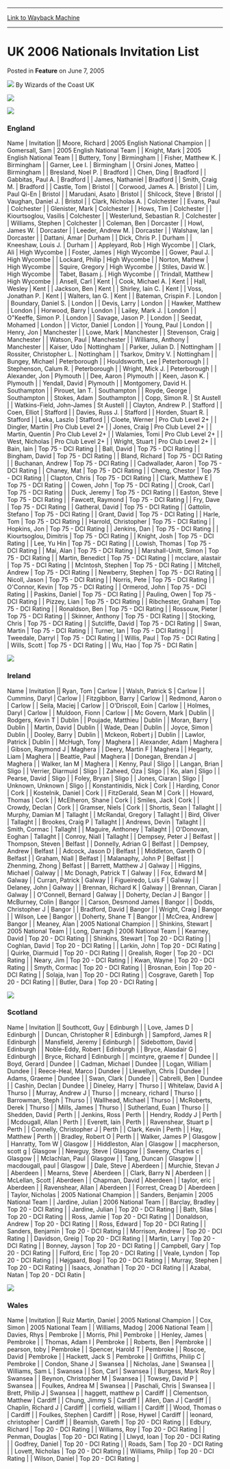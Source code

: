 
---
[Link to Wayback Machine](https://web.archive.org/web/20180409161800/https://magic.wizards.com/en/articles/archive/feature/uk-2006-nationals-invitation-list-2005-06-07)

[_metadata_:wayback_url]:- "https://magic.wizards.com/en/articles/archive/feature/uk-2006-nationals-invitation-list-2005-06-07"
[_metadata_:wayback_raw_url]:- "https://web.archive.org/web/20180409161800id_/https://magic.wizards.com/en/articles/archive/feature/uk-2006-nationals-invitation-list-2005-06-07"
[_metadata_:wayback_capture_timestamp]:- "2018-04-09 16:18:00+00:00"
[_metadata_:publish_date]:- "2005-06-07"
[_metadata_:generator]:- "Drupal 7 (http://drupal.org)"
---


UK 2006 Nationals Invitation List
=================================



 Posted in **Feature**
 on June 7, 2005 






![](https://media.magic.wizards.com/styles/auth_small/public/generic-avatar-150_391.png)
By Wizards of the Coast UK











![](https://media.magic.wizards.com/image_legacy_migration/tournaments/images/nationals.gif)

![](https://media.magic.wizards.com/image_legacy_migration/worlds/images/flag_england.jpg)  


### England




 Name | Invitation || Moore, Richard | 2005 English National Champion |
| Gomersall, Sam | 2005 English National Team |
| Knight, Mark | 2005 English National Team |
| Buttery, Tony | Birmingham |
| Fisher, Matthew K. | Birmingham |
| Garner, Lee I. | Birmingham |
| Orsini Jones, Matteo | Birmingham |
| Bresland, Noel P. | Bradford |
| Chen, Ding | Bradford |
| Gabbitas, Paul A. | Bradford |
| James, Nathaniel | Bradford |
| Smith, Craig M. | Bradford |
| Castle, Tom | Bristol |
| Corwood, James A. | Bristol |
| Lim, Paul Qi-En | Bristol |
| Marudani, Asato | Bristol |
| Shilcock, Steve | Bristol |
| Vaughan, Daniel J. | Bristol |
| Clark, Nicholas A. | Colchester |
| Evans, Paul | Colchester |
| Glenister, Mark | Colchester |
| Hows, Tim | Colchester |
| Kiourtsoglou, Vasilis | Colchester |
| Westerlund, Sebastian R. | Colchester |
| Williams, Stephen | Colchester |
| Coleman, Ben | Dorcaster |
| Howl, James W. | Dorcaster |
| Leeder, Andrew M. | Dorcaster |
| Walshaw, Ian | Dorcaster |
| Dattani, Amar | Durham |
| Dick, Chris P. | Durham |
| Kneeshaw, Louis J. | Durham |
| Appleyard, Rob | High Wycombe |
| Clark, Ali | High Wycombe |
| Foster, James | High Wycombe |
| Gower, Paul J. | High Wycombe |
| Lockard, Philip | High Wycombe |
| Norton, Mathew | High Wycombe |
| Squire, Gregory | High Wycombe |
| Stiles, David W. | High Wycombe |
| Tabet, Basam j. | High Wycombe |
| Trindall, Matthew | High Wycombe |
| Ansell, Carl | Kent |
| Cook, Michael A. | Kent |
| Hall, Wesley | Kent |
| Jackson, Ben | Kent |
| Shirley, Iain C. | Kent |
| Voss, Jonathan P. | Kent |
| Walters, Ian G. | Kent |
| Bateman, Crispin F. | London |
| Boundary, Daniel S. | London |
| Devis, Larry | London |
| Hawker, Matthew | London |
| Horwood, Barry | London |
| Lailey, Mark J. | London |
| O"Keeffe, Simon P. | London |
| Savage, Jason P. | London |
| Seedat, Mohamed | London |
| Victor, Daniel | London |
| Young, Paul | London |
| Henry, Jon | Manchester |
| Lowe, Mark | Manchester |
| Stevenson, Craig | Manchester |
| Watson, Paul | Manchester |
| Williams, Anthony | Manchester |
| Kaiser, Udo | Nottingham |
| Parker, Julian D. | Nottingham |
| Rossiter, Christopher L. | Nottingham |
| Tsarkov, Dmitry V. | Nottingham |
| Bungey, Michael | Peterborough |
| Houldsworth, Lee | Peterborough |
| Stephenson, Calum R. | Peterborough |
| Wright, Mick J. | Peterborough |
| Alexander, Jon | Plymouth |
| Dee, Aaron | Plymouth |
| Keen, Jason K. | Plymouth |
| Yendall, David | Plymouth |
| Montgomery, David H. | Southampton |
| Pirouet, Ian T. | Southampton |
| Royde, George | Southampton |
| Stokes, Adam | Southampton |
| Copp, Simon R. | St Austell |
| Watkins-Field, John-James | St Austell |
| Clayton, Andrew P. | Stafford |
| Coen, Elliot | Stafford |
| Davies, Russ J. | Stafford |
| Horden, Stuart R. | Stafford |
| Leka, Laszlo | Stafford |
| Cloete, Werner | Pro Club Level 2+ |
| Dingler, Martin | Pro Club Level 2+ |
| Jones, Craig | Pro Club Level 2+ |
| Martin, Quentin | Pro Club Level 2+ |
| Walamies, Tomi | Pro Club Level 2+ |
| West, Nicholas | Pro Club Level 2+ |
| Wright, Stuart | Pro Club Level 2+ |
| Bain, Iain | Top 75 - DCI Rating |
| Ball, David | Top 75 - DCI Rating |
| Bingham, David | Top 75 - DCI Rating |
| Bland, Richard | Top 75 - DCI Rating |
| Buchanan, Andrew | Top 75 - DCI Rating |
| Cadwallader, Aaron | Top 75 - DCI Rating |
| Chaney, Mat | Top 75 - DCI Rating |
| Cheng, Chestor | Top 75 - DCI Rating |
| Clapton, Chris | Top 75 - DCI Rating |
| Clark, Matthew E | Top 75 - DCI Rating |
| Cowen, John | Top 75 - DCI Rating |
| Crook, Carl | Top 75 - DCI Rating |
| Duck, Jeremy | Top 75 - DCI Rating |
| Easton, Steve | Top 75 - DCI Rating |
| Fawcett, Raymond | Top 75 - DCI Rating |
| Fry, Dave | Top 75 - DCI Rating |
| Gatheral, David | Top 75 - DCI Rating |
| Gattolin, Stefano | Top 75 - DCI Rating |
| Grant, David | Top 75 - DCI Rating |
| Harle, Tom | Top 75 - DCI Rating |
| Harrold, Christopher | Top 75 - DCI Rating |
| Hopkins, Jon | Top 75 - DCI Rating |
| Jenkins, Dan | Top 75 - DCI Rating |
| Kiourtsoglou, Dimitris | Top 75 - DCI Rating |
| Knight, Josh | Top 75 - DCI Rating |
| Lee, Yu Hin | Top 75 - DCI Rating |
| Lowish, Thomas | Top 75 - DCI Rating |
| Mai, Alan | Top 75 - DCI Rating |
| Marshall-Unitt, Simon | Top 75 - DCI Rating |
| Martin, Benedict | Top 75 - DCI Rating |
| mcclare, alastair | Top 75 - DCI Rating |
| McIntosh, Stephen | Top 75 - DCI Rating |
| Mitchell, Andrew | Top 75 - DCI Rating |
| Newberry, Stephen | Top 75 - DCI Rating |
| Nicoll, Jason | Top 75 - DCI Rating |
| Norris, Pete | Top 75 - DCI Rating |
| O'Connor, Kevin | Top 75 - DCI Rating |
| Ormerod, John | Top 75 - DCI Rating |
| Paskins, Daniel | Top 75 - DCI Rating |
| Pauling, Owen | Top 75 - DCI Rating |
| Pizzey, Lian | Top 75 - DCI Rating |
| Ribchester, Graham | Top 75 - DCI Rating |
| Ronaldson, Ben | Top 75 - DCI Rating |
| Rossouw, Pieter | Top 75 - DCI Rating |
| Skinner, Anthony | Top 75 - DCI Rating |
| Stocking, Chris | Top 75 - DCI Rating |
| Sutcliffe, David | Top 75 - DCI Rating |
| Swan, Martin | Top 75 - DCI Rating |
| Turner, Ian | Top 75 - DCI Rating |
| Tweedale, Darryl | Top 75 - DCI Rating |
| Willis, Paul | Top 75 - DCI Rating |
| Wills, Scott | Top 75 - DCI Rating |
| Wu, Hao | Top 75 - DCI Ratin |

  

![](https://media.magic.wizards.com/image_legacy_migration/worlds/images/flag_ireland.jpg)  
### Ireland


  


 Name | Invitation || Ryan, Tom | Carlow |
| Walsh, Patrick S | Carlow |
| Cummins, Daryl | Carlow |
| Fitzgibbon, Barry | Carlow |
| Redmond, Aaron o | Carlow |
| Seila, Maciej | Carlow |
| O'Driscoll, Eoin | Carlow |
| Holmes, Daryl | Carlow |
| Muldoon, Fionn | Carlow |
| Mc Govern, Mark | Dublin |
| Rodgers, Kevin T | Dublin |
| Poujade, Matthieu | Dublin |
| Moran, Barry | Dublin |
| Martin, David | Dublin |
| Wade, Dean | Dublin |
| Joyce, Simon | Dublin |
| Dooley, Barry | Dublin |
| Mckeon, Robert j | Dublin |
| Lawlor, Patrick | Dublin |
| McHugh, Tony | Maghera |
| Alexander, Adam | Maghera |
| Gibson, Raymond J | Maghera |
| Deery, Martin F | Maghera |
| Hegarty, Liam | Maghera |
| Beattie, Paul | Maghera |
| Donegan, Brendan J | Maghera |
| Walker, Ian M | Maghera |
| Kenny, Paul | Sligo |
| Langan, Brian | Sligo |
| Verrier, Diarmuid | Sligo |
| Zaheed, Oza | Sligo |
| Ko, alan | Sligo |
| Pearse, David | Sligo |
| Foley, Bryan | Sligo |
| Jones, Ciaran | Sligo |
| Unknown, Unknown | Sligo |
| Konstantinidis, Nick | Cork |
| Harding, Conor | Cork |
| Kostelnik, Daniel | Cork |
| FitzGerald, Sean M | Cork |
| Howard, Thomas | Cork |
| McElheron, Shane | Cork |
| Smiles, Jack | Cork |
| Crowdy, Declan | Cork |
| Gramser, Niels | Cork |
| Shortis, Sean | Tallaght |
| Murphy, Damian M | Tallaght |
| McRandal, Gregory | Tallaght |
| Bird, Oliver | Tallaght |
| Brookes, Craig P | Tallaght |
| Andrews, Devin | Tallaght |
| Smith, Cormac | Tallaght |
| Maguire, Anthoney | Tallaght |
| O'Donovan, Eoghan | Tallaght |
| Conroy, Niall | Tallaght |
| Dempsey, Peter J | Belfast |
| Thompson, Steven | Belfast |
| Donnelly, Adrian G | Belfast |
| Dempsey, Andrew | Belfast |
| Adcock, Jason D | Belfast |
| Middleton, Gareth O | Belfast |
| Graham, Niall | Belfast |
| Malanaphy, John P | Belfast |
| Zhenming, Zhong | Belfast |
| Barrett, Matthew J | Galway |
| Higgins, Michael | Galway |
| Mc Donagh, Patrick T | Galway |
| Fox, Edward M | Galway |
| Curran, Patrick | Galway |
| Figueiredo, Luis F | Galway |
| Delaney, John | Galway |
| Brennan, Richard K | Galway |
| Brennan, Ciaran | Galway |
| O'Connell, Bernard | Galway |
| Doherty, Declan J | Bangor |
| McBurney, Colin | Bangor |
| Carson, Desmond James | Bangor |
| Dodds, Christopher J | Bangor |
| Bradford, David | Bangor |
| Wright, Craig | Bangor |
| Wilson, Lee | Bangor |
| Doherty, Shane T | Bangor |
| McCrea, Andrew | Bangor |
| Meaney, Alan  | 2005 National Champion |
| Shinkins, Stewart  | 2005 National Team |
| Long, Darragh  | 2006 National Team |
| Kearney, David | Top 20 - DCI Rating |
| Shinkins, Stewart | Top 20 - DCI Rating |
| Coghlan, David | Top 20 - DCI Rating |
| Larkin, John | Top 20 - DCI Rating |
| Quirke, Diarmuid | Top 20 - DCI Rating |
| Grealish, Roger | Top 20 - DCI Rating |
| Neary, Jim | Top 20 - DCI Rating |
| Kwan, Wayne | Top 20 - DCI Rating |
| Smyth, Cormac | Top 20 - DCI Rating |
| Brosnan, Eoin | Top 20 - DCI Rating |
| Solaja, Ivan | Top 20 - DCI Rating |
| Cosgrave, Gareth | Top 20 - DCI Rating |
| Butler, Dara | Top 20 - DCI Rating |

  

![](https://media.magic.wizards.com/image_legacy_migration/worlds/images/flag_scotland.jpg)  
### Scotland


  


 Name | Invitation || Southcott, Guy | Edinburgh |
| Love, James D | Edinburgh |
| Duncan, Christopher R | Edinburgh |
| Sampford, James R | Edinburgh |
| Mansfield, Jeremy | Edinburgh |
| Sidebottom, David | Edinburgh |
| Noble-Eddy, Robert | Edinburgh |
| Bryce, Alasdair G | Edinburgh |
| Bryce, Richard | Edinburgh |
| mcintyre, graeme f | Dundee |
| Boyd, Gerard | Dundee |
| Cadman, Michael | Dundee |
| Logan, William | Dundee |
| Reece-Heal, Marco | Dundee |
| Llewellyn, Chris | Dundee |
| Adams, Graeme | Dundee |
| Swan, Clark | Dundee |
| Cabrelli, Ben | Dundee |
| Cashin, Declan | Dundee |
| Dineley, Harry | Thurso |
| Whitelaw, David A | Thurso |
| Murray, Andrew J | Thurso |
| mcneary, richard | Thurso |
| Barrowman, Steph | Thurso |
| Wallhead, Michael | Thurso |
| McRoberts, Derek | Thurso |
| Mills, James | Thurso |
| Sutherland, Euan | Thurso |
| Shedden, David | Perth |
| Jenkins, Ross | Perth |
| Hendry, Roddy J | Perth |
| Mcdougall, Allan | Perth |
| Everett, Iain | Perth |
| Ravenshear, Stuart p | Perth |
| Connelly, Christopher J | Perth |
| Clark, Kevin | Perth |
| Hay, Matthew | Perth |
| Bradley, Robert O | Perth |
| Walker, James P | Glasgow |
| Hanratty, Tom W | Glasgow |
| Hiddleston, Alan | Glasgow |
| macpherson, scott g | Glasgow |
| Newguy, Steve | Glasgow |
| Sweeny, Charles c | Glasgow |
| Mclachlan, Paul | Glasgow |
| Tang, Duncan | Glasgow |
| macdougall, paul | Glasgow |
| Dale, Steve | Aberdeen |
| Murchie, Stevan J | Aberdeen |
| Mearns, Steve | Aberdeen |
| Clark, Barry N | Aberdeen |
| McLellan, Scott | Aberdeen |
| Chapman, David | Aberdeen |
| taylor, eric | Aberdeen |
| Ravenshear, Allan | Aberdeen |
| Forrest, Creag D | Aberdeen |
| Taylor, Nicholas  | 2005 National Champion |
| Sanders, Benjamin  | 2005 National Team |
| Jardine, Julian  | 2006 National Team |
| Barclay, Bradley | Top 20 - DCI Rating |
| Jardine, Julian | Top 20 - DCI Rating |
| Bath, Silas | Top 20 - DCI Rating |
| Ross, Jamie | Top 20 - DCI Rating |
| Donaldson, Andrew | Top 20 - DCI Rating |
| Ross, Edward | Top 20 - DCI Rating |
| Sanders, Benjamin | Top 20 - DCI Rating |
| Morrison, Andrew | Top 20 - DCI Rating |
| Davidson, Greig | Top 20 - DCI Rating |
| Martin, Larry | Top 20 - DCI Rating |
| Bonney, Jayson | Top 20 - DCI Rating |
| Campbell, Gary | Top 20 - DCI Rating |
| Fulford, Eric | Top 20 - DCI Rating |
| Veale, Lyndon | Top 20 - DCI Rating |
| Højgaard, Bogi | Top 20 - DCI Rating |
| Murray, Stephen | Top 20 - DCI Rating |
| Isaacs, Jonathan | Top 20 - DCI Rating |
| Azabal, Natan | Top 20 - DCI Ratin |

  

![](https://media.magic.wizards.com/image_legacy_migration/worlds/images/flag_wales.jpg)  
### Wales


  


 Name | Invitation || Ruiz Martin, Daniel  | 2005 National Champion |
| Cox, Simon  | 2005 National Team |
| Williams, Madog  | 2006 National Team |
| Davies, Rhys | Pembroke |
| Morris, Phil | Pembroke |
| Henley, James | Pembroke |
| Thomas, Adam I | Pembroke |
| Roberts, Ben | Pembroke |
| pearson, toby | Pembroke |
| Spencer, Harold T | Pembroke |
| Roscoe, David | Pembroke |
| Hackett, Jack S | Pembroke |
| Griffiths, Philip C | Pembroke |
| Condon, Shane J | Swansea |
| Nicholas, Jane | Swansea |
| Williams, Sam L | Swansea |
| Son, Carl | Swansea |
| Burgess, Mark Roy | Swansea |
| Beynon, Christopher M | Swansea |
| Towsey, David P | Swansea |
| Foulkes, Andrea M | Swansea |
| Paschali, Chris | Swansea |
| Brett, Philip J | Swansea |
| haggett, matthew p | Cardiff |
| Clementson, Matthew | Cardiff |
| Chung, Jimmy S | Cardiff |
| Allen, Dan J | Cardiff |
| Chaplin, Richard J | Cardiff |
| corfield, william l | Cardiff |
| Wood, Thomas o | Cardiff |
| Foulkes, Stephen | Cardiff |
| Rose, Hywel | Cardiff |
| leonard, christopher | Cardiff |
| Beamish, Gareth | Top 20 - DCI Rating |
| Edbury, Richard | Top 20 - DCI Rating |
| Williams, Roy | Top 20 - DCI Rating |
| Penman, Douglas | Top 20 - DCI Rating |
| Llwyd, Ioan | Top 20 - DCI Rating |
| Godfrey, Daniel | Top 20 - DCI Rating |
| Roads, Sam | Top 20 - DCI Rating |
| Lovett, Nicholas | Top 20 - DCI Rating |
| Williams, Philip | Top 20 - DCI Rating |
| Wilson, Daniel | Top 20 - DCI Rating |







